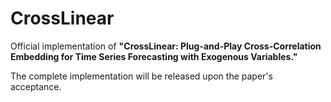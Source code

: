 # CrossLinear

Official implementation of **"CrossLinear: Plug-and-Play Cross-Correlation Embedding for Time Series Forecasting with Exogenous Variables."**  

The complete implementation will be released upon the paper's acceptance.
